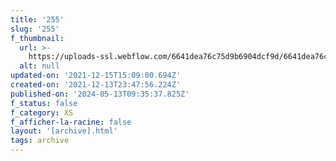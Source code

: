 ```yaml
---
title: '255'
slug: '255'
f_thumbnail:
  url: >-
    https://uploads-ssl.webflow.com/6641dea76c75d9b6904dcf9d/6641dea76c75d9b6904dd2c0_255.jpg
  alt: null
updated-on: '2021-12-15T15:09:00.694Z'
created-on: '2021-12-13T23:47:56.224Z'
published-on: '2024-05-13T09:35:37.825Z'
f_status: false
f_category: XS
f_afficher-la-racine: false
layout: '[archive].html'
tags: archive
---
```



